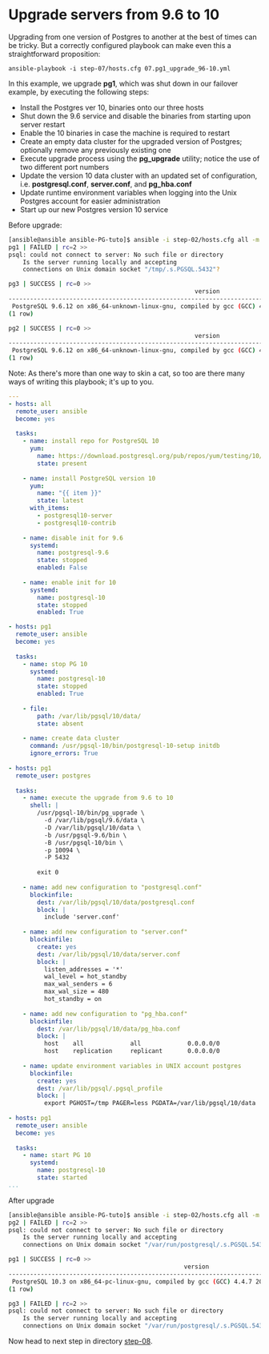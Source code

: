 Upgrade servers from 9.6 to 10
================

Upgrading from one version of Postgres to another at the best of times can be tricky. But a correctly configured playbook can make even this a straightforward proposition:

	ansible-playbook -i step-07/hosts.cfg 07.pg1_upgrade_96-10.yml

In this example, we upgrade **pg1**, which was shut down in our failover example, by executing the following steps:

* Install the Postgres ver 10, binaries onto our three hosts
* Shut down the 9.6 service and disable the binaries from starting upon server restart
* Enable the 10 binaries in case the machine is required to restart
* Create an empty data cluster for the upgraded version of Postgres; optionally remove any previously existing one
* Execute upgrade process using the **pg\_upgrade** utility; notice the use of two different port numbers
* Update the version 10 data cluster with an updated set of configuration, i.e. **postgresql.conf**, **server.conf**, and **pg\_hba.conf**
* Update runtime environment variables when logging into the Unix Postgres account for easier administration
* Start up our new Postgres version 10 service

Before upgrade:
```bash
[ansible@ansible ansible-PG-tuto]$ ansible -i step-02/hosts.cfg all -m shell -a "psql -c 'select version();'"  -u postgres
pg1 | FAILED | rc=2 >>
psql: could not connect to server: No such file or directory
	Is the server running locally and accepting
	connections on Unix domain socket "/tmp/.s.PGSQL.5432"?

pg3 | SUCCESS | rc=0 >>
                                                    version                                                     
----------------------------------------------------------------------------------------------------------------
 PostgreSQL 9.6.12 on x86_64-unknown-linux-gnu, compiled by gcc (GCC) 4.4.7 20120313 (Red Hat 4.4.7-18), 64-bit
(1 row)

pg2 | SUCCESS | rc=0 >>
                                                    version                                                     
----------------------------------------------------------------------------------------------------------------
 PostgreSQL 9.6.12 on x86_64-unknown-linux-gnu, compiled by gcc (GCC) 4.4.7 20120313 (Red Hat 4.4.7-18), 64-bit
(1 row)

```

Note: As there's more than one way to skin a cat, so too are there many ways of writing this playbook; it's up to you.

```yaml
---
- hosts: all
  remote_user: ansible
  become: yes
 
  tasks:
    - name: install repo for PostgreSQL 10
      yum:
        name: https://download.postgresql.org/pub/repos/yum/testing/10/redhat/rhel-7-x86_64/pgdg-centos10-10-1.noarch.rpm
        state: present
 
    - name: install PostgreSQL version 10
      yum:
        name: "{{ item }}"
        state: latest
      with_items:
        - postgresql10-server
        - postgresql10-contrib
 
    - name: disable init for 9.6
      systemd:
        name: postgresql-9.6
        state: stopped
        enabled: False
 
    - name: enable init for 10
      systemd: 
        name: postgresql-10
        state: stopped
        enabled: True

- hosts: pg1
  remote_user: ansible
  become: yes
 
  tasks:
    - name: stop PG 10
      systemd: 
        name: postgresql-10
        state: stopped
        enabled: True
 
    - file:
        path: /var/lib/pgsql/10/data/
        state: absent
 
    - name: create data cluster
      command: /usr/pgsql-10/bin/postgresql-10-setup initdb
      ignore_errors: True
 
- hosts: pg1
  remote_user: postgres
 
  tasks:
    - name: execute the upgrade from 9.6 to 10
      shell: |
        /usr/pgsql-10/bin/pg_upgrade \
          -d /var/lib/pgsql/9.6/data \
          -D /var/lib/pgsql/10/data \
          -b /usr/pgsql-9.6/bin \
          -B /usr/pgsql-10/bin \
          -p 10094 \
          -P 5432
 
        exit 0
 
    - name: add new configuration to "postgresql.conf"
      blockinfile:
        dest: /var/lib/pgsql/10/data/postgresql.conf
        block: |
          include 'server.conf'
 
    - name: add new configuration to "server.conf"
      blockinfile:
        create: yes
        dest: /var/lib/pgsql/10/data/server.conf
        block: |
          listen_addresses = '*'
          wal_level = hot_standby
          max_wal_senders = 6
          max_wal_size = 480
          hot_standby = on
 
    - name: add new configuration to "pg_hba.conf"
      blockinfile:
        dest: /var/lib/pgsql/10/data/pg_hba.conf
        block: |
          host    all             all             0.0.0.0/0                md5
          host    replication     replicant       0.0.0.0/0                md5
 
    - name: update environment variables in UNIX account postgres
      blockinfile:
        create: yes
        dest: /var/lib/pgsql/.pgsql_profile
        block: |
          export PGHOST=/tmp PAGER=less PGDATA=/var/lib/pgsql/10/data
 
- hosts: pg1
  remote_user: ansible
  become: yes
 
  tasks:
    - name: start PG 10
      systemd: 
        name: postgresql-10
        state: started
...

```
After upgrade
```bash
[ansible@ansible ansible-PG-tuto]$ ansible -i step-02/hosts.cfg all -m shell -a "psql -c 'select version();'"  -u postgres
pg2 | FAILED | rc=2 >>
psql: could not connect to server: No such file or directory
	Is the server running locally and accepting
	connections on Unix domain socket "/var/run/postgresql/.s.PGSQL.5432"?

pg1 | SUCCESS | rc=0 >>
                                                 version                                                  
----------------------------------------------------------------------------------------------------------
 PostgreSQL 10.3 on x86_64-pc-linux-gnu, compiled by gcc (GCC) 4.4.7 20120313 (Red Hat 4.4.7-18), 64-bit
(1 row)

pg3 | FAILED | rc=2 >>
psql: could not connect to server: No such file or directory
	Is the server running locally and accepting
	connections on Unix domain socket "/var/run/postgresql/.s.PGSQL.5432"?
```



Now head to next step in directory [step-08](https://github.com/4orbit/ansible-PG-tuto/tree/master/step-08).
